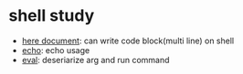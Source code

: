 # shell study

- [here document](./docs/heredocument.md): can write code block(multi line) on shell
- [echo](./docs/echo.md): echo usage
- [eval](./docs/eval.md): deseriarize arg and run command
